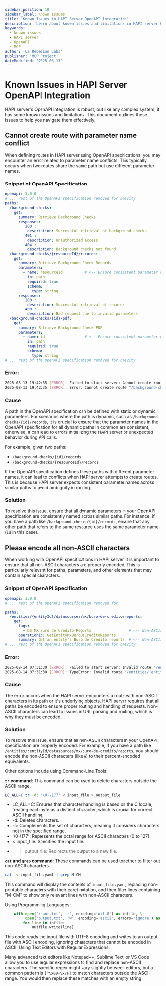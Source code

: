 ```yaml
---
sidebar_position: 10
sidebar_label: Known Issues
title: 'Known Issues in HAPI Server OpenAPI Integration'
description: 'Learn about known issues and limitations in HAPI server OpenAPI integration, including MCP context handling, OpenAPI schema generation, and more.'
keywords:
  - known issues
  - HAPI server
  - OpenAPI
  - MCP
author: 'La Rebelion Labs'
publisher: 'MCP Project'
dateModified: '2025-08-13'
---
```


# Known Issues in HAPI Server OpenAPI Integration

HAPI server's OpenAPI integration is robust, but like any complex system, it has some known issues and limitations. This document outlines these issues to help you navigate them effectively.

## Cannot create route with parameter name conflict

When defining routes in HAPI server using OpenAPI specifications, you may encounter an error related to parameter name conflicts. This typically occurs when two routes share the same path but use different parameter names.

### Snippet of OpenAPI Specification

```yaml
openapi: 3.0.0
# ... rest of the OpenAPI specification removed for brevity
paths:
  /background-checks:
    get:
      summary: Retrieve Background Checks
      responses:
        '200':
          description: Successful retrieval of background checks
        '401':
          description: Unauthorized access
        '404':
          description: Background checks not found
  /background-checks/{resourceId}/records:
    get:
      summary: Retrieve Background Check Records
      parameters:
        - name: resourceId          # <-- Ensure consistent parameter name here 👇🏽
          in: path
          required: true
          schema:
            type: string
      responses:
        '200':
          description: Successful retrieval of records
        '400':
          description: Bad request due to invalid parameters
  /background-checks/{id}/pdf:
    get:
      summary: Retrieve Background Check PDF
      parameters:
        - name: id                  # <-- Ensure consistent parameter name here 👆🏽
          in: path
          required: true
          schema:
            type: string
# ... rest of the OpenAPI specification removed for brevity
```

### Error:

```bash
2025-08-13 19:42:35 [ERROR]: Failed to start server: Cannot create route "/background-checks/:resourceId/records" with parameter "resourceId" because a route already exists with a different parameter name ("id") in the same location
2025-08-13 19:42:35 [ERROR]: Error: Cannot create route "/background-checks/:resourceId/records" with parameter "resourceId" because a route already exists with a different parameter name ("id") in the same location
```

### Cause

A path in the OpenAPI specification can be defined with static or dynamic parameters. For scenarios where the path is dynamic, such as `/background-checks/{id}/records`, it is crucial to ensure that the parameter names in the OpenAPI specification for all dynamic paths in common are consistent, otherwise, it can lead to errors initializing the HAPI server or unexpected behavior during API calls.

For example, given two paths:
- `/background-checks/{id}/records`
- `/background-checks/{resourceId}/records`

If the OpenAPI specification defines these paths with different parameter names, it can lead to conflicts when HAPI server attempts to create routes. This is because HAPI server expects consistent parameter names across similar paths to avoid ambiguity in routing.

### Solution

To resolve this issue, ensure that all dynamic parameters in your OpenAPI specification are consistently named across similar paths. For instance, if you have a path like `/background-checks/{id}/records`, ensure that any other path that refers to the same resource uses the same parameter name (`id` in this case).

## Please encode all non-ASCII characters

When working with OpenAPI specifications in HAPI server, it is important to ensure that all non-ASCII characters are properly encoded. This is particularly relevant for paths, parameters, and other elements that may contain special characters.

### Snippet of OpenAPI Specification

```yaml
openapi: 3.0.0
# ... rest of the OpenAPI specification removed for

paths:
  /entities/{entityId}/datasources/mx/buro-de-credito/reports:
    get:
      tags:
        - DS MX Buró de Crédito Reports                 # <-- Non-ASCII characters 'é' and 'ó' in 'Buró de Crédito'
      operationId: GetEntityMxBuroDeCreditoReports
      summary: Get an entity's Buró de Crédito reports  # <-- Non-ASCII character 'é' and 'ó' in 'Buró de Crédito'
# ... rest of the OpenAPI specification removed for brevity
```

### Error:

```bash
2025-08-14 07:31:30 [ERROR]: Failed to start server: Invalid route "/entities/:entityId/datasources/mx/buro-de-credito/reports". Please encode all non-ASCII characters in the path.
2025-08-14 07:31:30 [ERROR]: TypeError: Invalid route "/entities/:entityId/datasources/mx/buro-de-credito/reports". Please encode all non-ASCII characters in the path.
```

### Cause

The error occurs when the HAPI server encounters a route with non-ASCII characters in its path or it's underlying objects. HAPI server requires that all paths be encoded to ensure proper routing and handling of requests. Non-ASCII characters can lead to issues in URL parsing and routing, which is why they must be encoded.

### Solution

To resolve this issue, ensure that all non-ASCII characters in your OpenAPI specification are properly encoded. For example, if you have a path like `/entities/:entityId/datasources/mx/buro-de-credito/reports`, you should encode the non-ASCII characters (like `é`) to their percent-encoded equivalents.

Other options include using Command-Line Tools:

**`tr` command**: This command can be used to delete characters outside the ASCII range.

```bash
LC_ALL=C tr -dc '\0-\177' < input_file > output_file
```

* LC_ALL=C: Ensures that character handling is based on the C locale, treating each byte as a distinct character, which is crucial for correct ASCII handling.
* -d: Deletes characters.
* -c: Complements the set of characters, meaning it considers characters not in the specified range.
* '\0-\177': Represents the octal range for ASCII characters (0 to 127).
* < input_file: Specifies the input file.
* > output_file: Redirects the output to a new file.

**`cat` and `grep` command**: These commands can be used together to filter out non-ASCII characters.

```bash
cat -v input_file.yaml | grep M-CM
```

This command will display the contents of `input_file.yaml`, replacing non-printable characters with their caret notation, and then filter lines containing "M-CM" to show only relevant lines with non-ASCII characters.

Using Programming Languages:

```Python
    with open('input.txt', 'r', encoding='utf-8') as infile, \
         open('output.txt', 'w', encoding='ascii', errors='ignore') as outfile:
        for line in infile:
            outfile.write(line)
```

This code reads the input file with UTF-8 encoding and writes to an output file with ASCII encoding, ignoring characters that cannot be encoded in ASCII.
Using Text Editors with Regular Expressions:

Many advanced text editors like Notepad++, Sublime Text, or VS Code allow you to use regular expressions to find and replace non-ASCII characters. The specific regex might vary slightly between editors, but a common pattern is `[^\x00-\x7F]` to match characters outside the ASCII range. You would then replace these matches with an empty string.